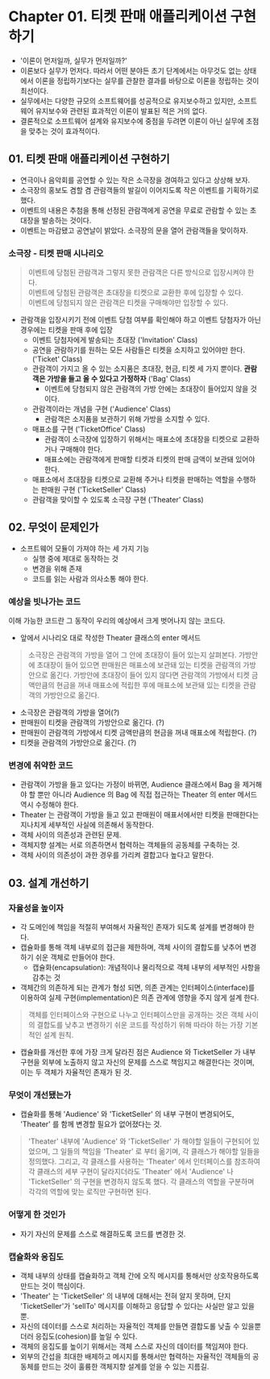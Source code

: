 # Chapter 01. 티켓 판매 애플리케이션 구현하기

- '이론이 먼저일까, 실무가 먼저일까?'
- 이론보다 실무가 먼저다. 따라서 어떤 분야든 초기 단계에서는 아무것도 없는 상태에서 이론을 정립하기보다는 실무를 관찰한 결과를 바탕으로 이론을 정립하는 것이 최선이다.
- 실무에서는 다양한 규모의 소프트웨어를 성공적으로 유지보수하고 있지만, 소프트웨어 유지보수와 관련된 효과적인 이론이 발표된 적은 거의 없다.
- 결론적으로 소프트웨어 설계와 유지보수에 중점을 두려면 이론이 아닌 실무에 초점을 맞추는 것이 효과적이다.

## 01. 티켓 판매 애플리케이션 구현하기

- 연극이나 음악회를 공연할 수 있는 작은 소극장을 경여하고 있다고 상상해 보자.
- 소극장의 홍보도 겸할 겸 관람객들의 발길이 이어지도록 작은 이벤트를 기획하기로 했다.
- 이벤트의 내용은 추첨을 통해 선정된 관람객에게 공연을 무료로 관람할 수 있는 초대장을 발송하는 것이다.
- 이벤트는 마감됐고 공연날이 밝았다. 소극장의 문을 열어 관람객들을 맞이하자.

### 소극장 - 티켓 판매 시나리오

> 이벤트에 당첨된 관람객과 그렇지 못한 관람객은 다른 방식으로 입장시켜야 한다.  
> 이벤트에 당첨된 관람객은 초대장을 티켓으로 교환한 후에 입장할 수 있다.  
> 이벤트에 당첨되지 않은 관람객은 티켓을 구매해야만 입장할 수 있다.

- 관람객을 입장시키기 전에 이벤트 당첨 여부를 확인해야 하고 이벤트 당첨자가 아닌 경우에는 티켓을 판매 후에 입장
  - 이벤트 당첨자에게 발송되는 초대장 ('Invitation' Class)
  - 공연을 관람하기를 원하는 모든 사람들은 티켓을 소지하고 있어야만 한다. ('Ticket' Class)
  - 관람객이 가지고 올 수 있는 소지품은 초대장, 현금, 티켓 세 가지 뿐이다. **관람객은 가방을 들고 올 수 있다고 가정하자** ('Bag' Class)
    - 이벤트에 당첨되지 않은 관람객의 가방 안에는 초대장이 들어있지 않을 것이다.
  - 관람객이라는 개념을 구현 ('Audience' Class)
    - 관람객은 소지품을 보관하기 위해 가방을 소지할 수 있다.
  - 매표소를 구현 ('TicketOffice' Class)
    - 관람객이 소극장에 입장하기 위해서는 매표소에 초대장을 티켓으로 교환하거나 구매해야 한다.
    - 매표소에는 관람객에게 판매할 티켓과 티켓의 판매 금액이 보관돼 있어야 한다.
  - 매표소에서 초대장을 티켓으로 교환해 주거나 티켓을 판매하는 역할을 수행하는 판매원 구현 ('TicketSeller' Class)
  - 관람객을 맞이할 수 있도록 소극장 구현 ('Theater' Class)

## 02. 무엇이 문제인가

- 소프트웨어 모듈이 가져야 하는 세 가지 기능
  - 실행 중에 제대로 동작하는 것
  - 변경을 위해 존재
  - 코드를 읽는 사람과 의사소통 해야 한다.

### 예상을 빗나가는 코드

이해 가능한 코드란 그 동작이 우리의 예상에서 크게 벗어나지 않는 코드다.

- 앞에서 시나리오 대로 작성한 Theater 클래스의 enter 메서드

> 소극장은 관람객의 가방을 열어 그 안에 초대장이 들어 있는지 살펴본다. 가방안에 초대장이 들어 있으면 판매원은 매표소에 보관돼 있는 티켓을 관람객의 가방안으로 옮긴다. 가방안에 초대장이 들어 있지 않다면 관람객의 가방에서 티켓 금액만큼의 현금을 꺼내 매표소에 적립한 후에 매표소에 보관돼 있는 티켓을 관람객의 가방안으로 옮긴다.

- 소극장은 관람객의 가방을 열어(?)
- 판매원이 티켓을 관람객의 가방안으로 옮긴다. (?)
- 판매원이 관람객의 가방에서 티켓 금액만큼의 현금을 꺼내 매표소에 적립한다. (?)
- 티켓을 관람객의 가방안으로 옮긴다. (?)

### 변경에 취약한 코드

- 관람객이 가방을 들고 있다는 가정이 바뀌면, Audience 클래스에서 Bag 을 제거해야 할 뿐만 아니라 Audience 의 Bag 에 직접 접근하는 Theater 의 enter 메서드 역시 수정해야 한다.
- Theater 는 관람객이 가방을 들고 있고 판매원이 매표서에서만 티켓을 판매한다는 지나치게 세부적인 사실에 의존해서 동작한다.
- 객체 사이의 의존성과 관련된 문제.
- 객체지향 설계는 서로 의존하면서 협력하는 객체들의 공동체를 구축하는 것.
- 객체 사이의 의존성이 과한 경우를 가리켜 결합고다 높다고 말한다.

## 03. 설계 개선하기

### 자율성을 높이자
* 각 도메인에 책임을 적절히 부여해서 자율적인 존재가 되도록 설계를 변경해야 한다.
* 캡슐화를 통해 객체 내부로의 접근을 제한하며, 객체 사이의 결합도를 낮추어 변경하기 쉬운 객체로 만들어야 한다.
  * 캡슐화(encapsulation): 개념적이나 물리적으로 객체 내부의 세부적인 사항을 감추는 것
* 객체간의 의존하게 되는 관계가 형성 되면, 의존 관계는 인터페이스(interface)를 이용하여 실제 구현(implementation)은 의존 관계에 영향을 주지 않게 설계 한다.

> 객체를 인터페이스와 구현으로 나누고 인터페이스만을 공개하는 것은 객체 사이의 결합도를 낮추고 변경하기 쉬운 코드를 작성하기 위해 따라야 하는 가장 기본적인 설계 원칙.

*  캡슐화를 개선한 후에 가장 크게 달라진 점은 Audience 와 TicketSeller 가 내부 구현을 외부에 노출하지 않고 자신의 문제를 스스로 책임지고 해결한다는 것이며, 이는 두 객체가 자율적인 존재가 된 것.

### 무엇이 개선됐는가
* 캡슐화를 통해 'Audience' 와 'TicketSeller' 의 내부 구현이 변경되어도, 'Theater' 를 함께 변경할 필요가 없어졌다는 것.

> 'Theater' 내부에 'Audience' 와 'TicketSeller' 가 해야할 일들이 구현되어 있었으며, 그 일들의 책임을 'Theater' 로 부터 옮기며, 각 클래스가 해야할 일들을 정의했다. 그리고, 각 클래스를 사용하는 'Theater' 에서 인터페이스를 참조하여 각 클래스의 세부 구현이 달라지더라도 'Theater' 에서 'Audience' 나 'TicketSeller' 의 구현을 변경하지 않도록 했다. 각 클래스의 역할을 구분하며 각각의 역할에 맞는 로직만 구현하면 된다.

### 어떻게 한 것인가
* 자기 자신의 문제를 스스로 해결하도록 코드를 변경한 것.

### 캡슐화와 응집도
* 객체 내부의 상태를 캡슐화하고 객체 간에 오직 메시지를 통해서만 상호작용하도록 만드는 것이 핵심이다.
* 'Theater' 는 'TicketSeller' 의 내부에 대해서는 전혀 알지 못하며, 단지 'TicketSeller'가 'sellTo' 메시지를 이해하고 응답할 수 있다는 사실만 알고 있을 뿐.
* 자신의 데이터를 스스로 처리하는 자율적인 객체를 만들면 결합도롤 낮출 수 있을뿐더러 응집도(cohesion)를 높일 수 있다.
* 객체의 응집도를 높이기 위해서는 객체 스스로 자신의 데이터를 책임져야 한다.
* 외부의 간섭을 최대한 배제하고 메시지를 통해서만 협력하는 자율적인 객체들의 공동체를 만드는 것이 훌륭한 객체지향 설계를 얻을 수 있는 지름길.
